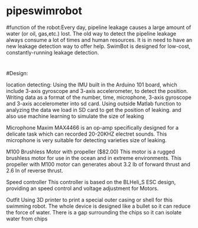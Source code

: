 # pipeswimrobot

#function of the robot:Every day, pipeline leakage causes a large amount of water (or oil, gas,etc.) lost. The old way to detect the pipeline leakage always consume a lot of times and human resources. It is in need to have an new leakage detection	way to offer help. SwimBot is designed for low-cost, constantly-running leakage detection.
#
#Design:

location detecting:
Using the IMU built in the Arduino 101 board, which include 3-axis gyroscope and 3-axis accelerometer, to detect the position.
Writing data as a format of the number, time, microphone, 3-axis gyroscope and 3-axis accelerometer into sd card.
Using outside Matlab function to analyzing the data we load in SD card to get the position of leaking. and also use machine learning to simulate the size of leaking

Microphone 
Maxim MAX4466 is an op-amp specifically designed for a delicate task which can recorded 20-20KHZ electret sounds. This microphone is very suitable for detecting varieties size of leaking. 

M100 Brushless Motor with propeller ($82.00)
This motor is a rugged brushless motor for use in the ocean and in extreme environments. This propeller with M100 motor can generates about 3.2 lb of forward thrust and 2.6 ln of  reverse thrust.

Speed controller 
This controller is based on the BLHeli_S ESC design, providing an speed control and voltage adjustment for Motors.

Outfit
Using 3D printer to print a special outer casing or shell for this swimming robot. The whole device is designed like a bullet so it can reduce the force of water. There is a gap surrounding the chips so it can isolate water from chips
